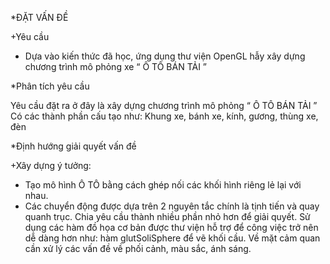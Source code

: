 *ĐẶT VẤN ĐỀ

+Yêu cầu

-	Dựa vào kiến thức đã học, ứng dụng thư viện OpenGL hẫy xây dựng chương trình mô phỏng xe “ Ô TÔ BÁN TẢI ”

*Phân tích yêu cầu

Yêu cầu đặt ra ở đây là xây dựng chương trình mô phỏng “ Ô TÔ BÁN TẢI ”
Có các thành phần cấu tạo như: Khung xe, bánh xe, kính, gương, thùng xe, đèn

*Định hướng giải quyết vấn đề

+Xây dựng ý tưởng:
-	Tạo mô hình Ô TÔ bằng cách ghép nối các khối hình riêng lẻ lại với nhau.
-	Các chuyển động được dựa trên 2 nguyên tắc chính là tịnh tiến và quay quanh trục.
 	Chia yêu cầu thành nhiều phần nhỏ hơn để giải quyết.
 	Sử dụng các hàm đồ họa cơ bản được thư viện hỗ trợ để công việc trở nên dễ dàng hơn như: hàm glutSoliSphere để vẽ khối cầu.
 	Về mặt cảm quan cần xử lý các vấn đề về phối cảnh, màu sắc, ánh sáng.

